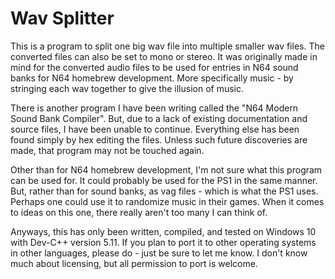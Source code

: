 # Wav Splitter
This is a program to split one big wav file into multiple smaller wav files. The converted files can also be set to mono or stereo. It was originally made in mind for the converted audio files to be used for entries in N64 sound banks for N64 homebrew development. More specifically music - by stringing each wav together to give the illusion of music.

There is another program I have been writing called the "N64 Modern Sound Bank Compiler". But, due to a lack of existing documentation and source files, I have been unable to continue. Everything else has been found simply by hex editing the files. Unless such future discoveries are made, that program may not be touched again.

Other than for N64 homebrew development, I'm not sure what this program can be used for. It could probably be used for the PS1 in the same manner. But, rather than for sound banks, as vag files - which is what the PS1 uses. Perhaps one could use it to randomize music in their games. When it comes to ideas on this one, there really aren't too many I can think of.

Anyways, this has only been written, compiled, and tested on Windows 10 with Dev-C++ version 5.11. If you plan to port it to other operating systems in other languages, please do - just be sure to let me know. I don't know much about licensing, but all permission to port is welcome.

